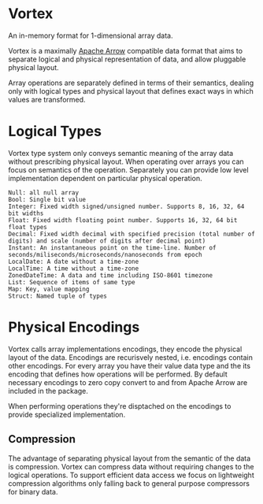 # Vortex

An in-memory format for 1-dimensional array data.

Vortex is a maximally [Apache Arrow](https://arrow.apache.org/) compatible data format that aims to separate logical and physical representation of data, and allow pluggable physical layout.

Array operations are separately defined in terms of their semantics, dealing only with logical types and physical layout that defines exact ways in which values are transformed.

# Logical Types

Vortex type system only conveys semantic meaning of the array data without prescribing physical layout. When operating over arrays you can focus on semantics of the operation. Separately you can provide low level implementation dependent on particular physical operation.

```
Null: all null array
Bool: Single bit value
Integer: Fixed width signed/unsigned number. Supports 8, 16, 32, 64 bit widths
Float: Fixed width floating point number. Supports 16, 32, 64 bit float types
Decimal: Fixed width decimal with specified precision (total number of digits) and scale (number of digits after decimal point)
Instant: An instantaneous point on the time-line. Number of seconds/miliseconds/microseconds/nanoseconds from epoch
LocalDate: A date without a time-zone
LocalTime: A time without a time-zone
ZonedDateTime: A data and time including ISO-8601 timezone
List: Sequence of items of same type
Map: Key, value mapping
Struct: Named tuple of types
```

# Physical Encodings

Vortex calls array implementations encodings, they encode the physical layout of the data. Encodings are recurisvely nested, i.e. encodings contain other encodings. For every array you have their value data type and the its encoding that defines how operations will be performed. By default necessary encodings to zero copy convert to and from Apache Arrow are included in the package.

When performing operations they're disptached on the encodings to provide specialized implementation.

## Compression

The advantage of separating physical layout from the semantic of the data is compression. Vortex can compress data without requiring changes to the logical operations. To support efficient data access we focus on lightweight compression algorithms only falling back to general purpose compressors for binary data.
